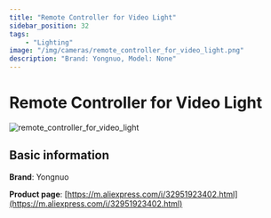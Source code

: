 ```yaml
---
title: "Remote Controller for Video Light"
sidebar_position: 32
tags:
    - "Lighting"
image: "/img/cameras/remote_controller_for_video_light.png"
description: "Brand: Yongnuo, Model: None"
---
```

# Remote Controller for Video Light

![remote_controller_for_video_light](/img/cameras/remote_controller_for_video_light.png)

## Basic information

**Brand**: Yongnuo

**Product page**: [https://m.aliexpress.com/i/32951923402.html](https://m.aliexpress.com/i/32951923402.html)

